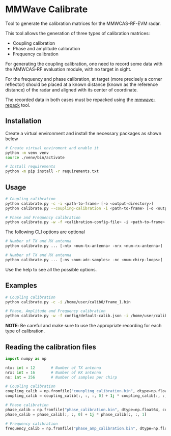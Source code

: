 # MMWave Calibrate

Tool to generate the calibration matrices for the MMWCAS-RF-EVM radar.

This tool allows the generation of three types of calibration matrices:
- Coupling calibration
- Phase and amplitude calibration
- Frequency calibration

For generating the coupling calibration, one need to record some data with
the MMWCAS-RF evaluation module, with no target in sight.

For the frequency and phase calibration, at target (more precisely a corner
reflector) should be placed at a known distance (known as the reference distance)
of the radar and aligned with its center of coordinate.

The recorded data in both cases must be repacked using the
[mmwave-repack](https://gitlab.com/master-emm/thesis/mmwave-repack) tool.

## Installation

Create a virtual environment and install the necessary packages as shown below

```bash
# Create virtual enviroment and enable it
python -m venv venv
source ./venv/bin/activate

# Install requirements
python -m pip install -r requirements.txt
```

## Usage

```bash
# Coupling calibration
python calibrate.py -c -i <path-to-frame> [-o <output-directory>]
python calibrate.py --coupling-calibration -i <path-to-frame> [-o <output-directory>]

# Phase and Frequency calibration
python calibrate.py -w -f <calibration-config-file> -i <path-to-frame> [-o <output-directory>] -ref <target-distance>
```

The following CLI options are optional

```bash
# Number of TX and RX antenna
python calibrate.py ... [-ntx <num-tx-antenna> -nrx <num-rx-antenna>]

# Number of TX and RX antenna
python calibrate.py ... [-ns <num-adc-samples> -nc <num-chirp-loops>]
```

Use the help to see all the possible options.

## Examples

```bash
# Coupling calibration
python calibrate.py -c -i /home/user/calib0/frame_1.bin

# Phase, Amplitude and Frequency calibration
python calibrate.py -w -f config/default-calib.json -i /home/user/calib1/frame_1.bin -ref 5.0
```

**NOTE**: Be careful and make sure to use the appropriate recording for each type of calibration.

## Reading the calibration files

```python
import numpy as np

ntx: int = 12       # Number of TX antenna
nrx: int = 16       # Number of RX antenna
ns: int = 256       # Number of samples per chirp

# Coupling calibration
coupling_calib = np.fromfile("counpling_calibration.bin", dtype=np.float32, count=-1).reshape(ntx, nrx, ns, 2)
coupling_calib = coupling_calib[:, :, :, 0] + 1j * coupling_calib[:, :, :, 1]

# Phase calibration
phase_calib = np.fromfile("phase_calibration.bin", dtype=np.float64, count=-1).reshape(ntx, nrx, 2)
phase_calib = phase_calib[:, :, 0] + 1j * phase_calib[:, :, 1]

# Frequency calibration
frequency_calib = np.fromfile("phase_amp_calibration.bin", dtype=np.float64, count=-1).reshape(ntx, nrx)
```
